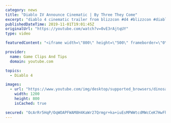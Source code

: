 ```yaml
---
category: news
title: "Diablo IV Announce Cinematic | By Three They Come"
excerpt: "diablo 4 cinematic trailer from blizzcon #d4 #blizzcon #diablo."
publishedDateTime: 2019-11-01T19:01:45Z
originalUrl: "https://youtube.com/watch?v=0vE3rAjtqUY"
type: video

featuredContent: "<iframe width=\"800\" height=\"500\" frameborder=\"0\" src=\"https://www.youtube.com/embed/0vE3rAjtqUY\" allow=\"accelerometer; autoplay; encrypted-media; gyroscope; picture-in-picture\" allowfullscreen></iframe>"

provider:
  name: Game Clips And Tips
  domain: youtube.com

topics:
  - Diablo 4

images:
  - url: "https://www.youtube.com/img/desktop/supported_browsers/dinosaur.png"
    width: 1200
    height: 800
    isCached: true

secured: "OcArRr5HqP/OqWOAPFWAM8H4KaWr27Qrmgr+ka+iuEsMPWWtcdMWcCeK7HwFhdf9q8vrC44MGMQOzqsCjm3CL4swxODnBUW1CDlM4+hMNLF8RVDcV5lCjnJEM2/z4PHUmBmprNKou05Ckjs2e3c1xlKfkqSwvAQWNk4SQexSfjMlbOqxOxjzv8G9OEJFLomw23G2hwFpvWZaEsG0w8BFQWDRHmn5b2+2Pt8VsAaa0Icr/EP6vFsMc7lJGv++asRBU6+7cruyCCX2oBf+nmXRrPJZfObdcOpPKTYnRZWi1Moyv4FoUkxq5TUiiRn6+da7rLDSoLzmYjE1LPvn9uoGKydUl3soPJ3pBVLy+SKrGEFAPIoryhzfHf/jNJtMYyJVeKwJSJ2vUPyqHOkyAtKiDg==;Qcxj9kv5n/oDU2vMByysRw=="
---
```


